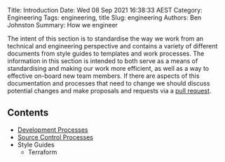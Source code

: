 Title: Introduction 
Date: Wed 08 Sep 2021 16:38:33 AEST
Category: Engineering 
Tags: engineering, title 
Slug: engineering 
Authors: Ben Johnston 
Summary: How we engineer

The intent of this section is to standardise the way we work from an technical and engineering perspective and contains a variety of different documents from style guides to templates and work processes.  The information in this section is intended to both serve as a means of standardising and making our work more efficient, as well as a way to effective on-board new team members.  If there are aspects of this documentation and processes that need to change we should discuss potential changes and make proposals and requests via a [pull request](https://github.com/harrison-ai/dataeng-handbook/pulls). 

## Contents
* [Development Processes]({filename}dev.md)
* [Source Control Processes]({filename}source.md)
* Style Guides
  * Terraform